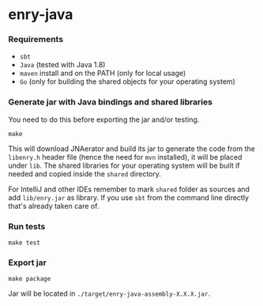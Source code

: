 # enry-java

### Requirements

* `sbt`
* `Java` (tested with Java 1.8)
* `maven` install and on the PATH (only for local usage)
* `Go` (only for building the shared objects for your operating system)

### Generate jar with Java bindings and shared libraries

You need to do this before exporting the jar and/or testing.

```
make
```

This will download JNAerator and build its jar to generate the code from the `libenry.h` header file (hence the need for `mvn` installed), it will be placed under `lib`.
The shared libraries for your operating system will be built if needed and copied inside the `shared` directory.

For IntelliJ and other IDEs remember to mark `shared` folder as sources and add `lib/enry.jar` as library. If you use `sbt` from the command line directly that's already taken care of.

### Run tests

```
make test
```

### Export jar

```
make package
```

Jar will be located in `./target/enry-java-assembly-X.X.X.jar`.
